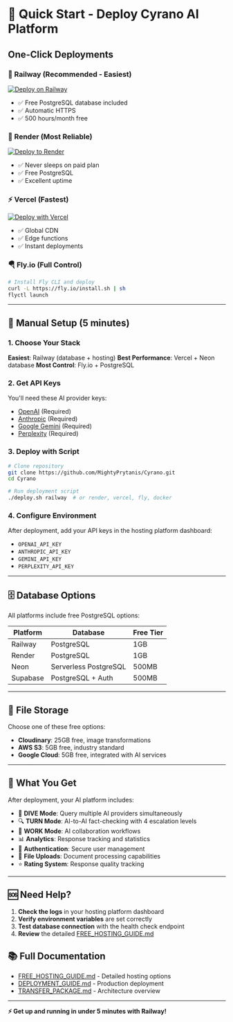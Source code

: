 # 🚀 Quick Start - Deploy Cyrano AI Platform

## One-Click Deployments

### 🚂 Railway (Recommended - Easiest)
[![Deploy on Railway](https://railway.app/button.svg)](https://railway.app/template/cyrano-ai-platform)
- ✅ Free PostgreSQL database included
- ✅ Automatic HTTPS
- ✅ 500 hours/month free

### 🎨 Render (Most Reliable)
[![Deploy to Render](https://render.com/images/deploy-to-render-button.svg)](https://render.com/deploy)
- ✅ Never sleeps on paid plan
- ✅ Free PostgreSQL
- ✅ Excellent uptime

### ⚡ Vercel (Fastest)
[![Deploy with Vercel](https://vercel.com/button)](https://vercel.com/new/clone?repository-url=https://github.com/MightyPrytanis/Cyrano)
- ✅ Global CDN
- ✅ Edge functions
- ✅ Instant deployments

### 🪂 Fly.io (Full Control)
```bash
# Install Fly CLI and deploy
curl -L https://fly.io/install.sh | sh
flyctl launch
```

---

## 🔧 Manual Setup (5 minutes)

### 1. Choose Your Stack

**Easiest**: Railway (database + hosting)
**Best Performance**: Vercel + Neon database
**Most Control**: Fly.io + PostgreSQL

### 2. Get API Keys

You'll need these AI provider keys:
- [OpenAI](https://platform.openai.com/api-keys) (Required)
- [Anthropic](https://console.anthropic.com/) (Required) 
- [Google Gemini](https://makersuite.google.com/app/apikey) (Required)
- [Perplexity](https://www.perplexity.ai/settings/api) (Required)

### 3. Deploy with Script

```bash
# Clone repository
git clone https://github.com/MightyPrytanis/Cyrano.git
cd Cyrano

# Run deployment script
./deploy.sh railway  # or render, vercel, fly, docker
```

### 4. Configure Environment

After deployment, add your API keys in the hosting platform dashboard:
- `OPENAI_API_KEY`
- `ANTHROPIC_API_KEY` 
- `GEMINI_API_KEY`
- `PERPLEXITY_API_KEY`

---

## 🗄️ Database Options

All platforms include free PostgreSQL options:

| Platform | Database | Free Tier |
|----------|----------|-----------|
| Railway | PostgreSQL | 1GB |
| Render | PostgreSQL | 1GB |
| Neon | Serverless PostgreSQL | 500MB |
| Supabase | PostgreSQL + Auth | 500MB |

---

## 📁 File Storage

Choose one of these free options:

- **Cloudinary**: 25GB free, image transformations
- **AWS S3**: 5GB free, industry standard  
- **Google Cloud**: 5GB free, integrated with AI services

---

## 🎯 What You Get

After deployment, your AI platform includes:

- 🤖 **DIVE Mode**: Query multiple AI providers simultaneously
- 🔍 **TURN Mode**: AI-to-AI fact-checking with 4 escalation levels
- 👥 **WORK Mode**: AI collaboration workflows
- 📊 **Analytics**: Response tracking and statistics
- 🔐 **Authentication**: Secure user management
- 📁 **File Uploads**: Document processing capabilities
- ⭐ **Rating System**: Response quality tracking

---

## 🆘 Need Help?

1. **Check the logs** in your hosting platform dashboard
2. **Verify environment variables** are set correctly
3. **Test database connection** with the health check endpoint
4. **Review** the detailed [FREE_HOSTING_GUIDE.md](FREE_HOSTING_GUIDE.md)

## 📚 Full Documentation

- [FREE_HOSTING_GUIDE.md](FREE_HOSTING_GUIDE.md) - Detailed hosting options
- [DEPLOYMENT_GUIDE.md](DEPLOYMENT_GUIDE.md) - Production deployment
- [TRANSFER_PACKAGE.md](TRANSFER_PACKAGE.md) - Architecture overview

---

**⚡ Get up and running in under 5 minutes with Railway!**